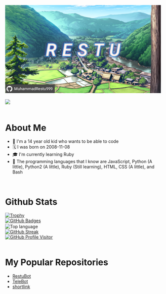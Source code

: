 <div align="center">
  <a href="https://github.com/MuhammadRestu999/">
    <img src="./20221228_085956.png" width="800">
  </a>
</div>
<br>
<div>
  <a href="https://git.io/typing-svg">
    <img src="http://readme-typing-svg.herokuapp.com?font=Mulish&duration=1000&pause=500&repeat=false&width=435&lines=Kon'nichiwa!;Watashi+no+namae+wa+Restu+desu;Yoroshiku+onegaishimasu">
  </a>
</div>
<br>
<div>
  <h1>About Me</h1>
  <ul>
    <li>👦 I'm a 14 year old kid who wants to be able to code</li>
    <li>🗓️ I was born on 2008-11-08</li>
    <li>🎓 I'm currently learning Ruby</li>
    <li>📝 The programming languages ​​that I know are JavaScript, Python (A little), Python2 (A little), Ruby (Still learning), HTML, CSS (A little), and Bash</li>
  </ul>
</div>
<br>
<div>
  <h1>Github Stats</h1>
  <a href="https://github.com/MuhammadRestu999/">
    <img src="https://github-profile-trophy.vercel.app/?username=MuhammadRestu999" alt="Trophy">
  </a>
  <br>
  <a href="https://github.com/MuhammadRestu999/">
    <img src="https://github-readme-stats.vercel.app/api?username=MuhammadRestu999&show_icons=true&theme=vision-friendly-dark" alt="GitHub Badges">
  </a>
  <br>
  <img align="center" src="https://github-readme-stats.vercel.app/api/top-langs/?username=MuhammadRestu999&theme=algolia&layout=compact&langs_count=10&hide_border=true&show_icons=true" alt="Top language">
  <br>
  <a href="https://github.com/MuhammadRestu999/">
    <img src="https://streak-stats.demolab.com/?user=MuhammadRestu999&theme=highcontrast" alt="GitHub Streak">
  </a>
  <br>
  <a href="https://github.com/MuhammadRestu999/">
    <img src="https://komarev.com/ghpvc/?username=MuhammadRestu999&label=PROFILE%20VISITORS&color=green&style=flat-square" alt="GitHub Profile Visitor">
  </a>
 </div>
 <br>
 <div>
   <h1>My Popular Repositories</h1>
   <ul>
     <li><a href="https://github.com/MuhammadRestu999/RestuBot">RestuBot</a></li>
     <li><a href="https://github.com/MuhammadRestu999/TeleBot">TeleBot</a></li>
     <li><a href="https://github.com/MuhammadRestu999/shortlink">shortlink</a></li>
   </ul>
 </div>